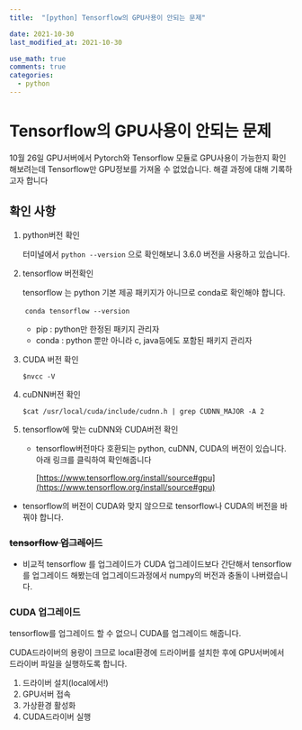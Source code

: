 ```yaml
---
title:  "[python] Tensorflow의 GPU사용이 안되는 문제"

date: 2021-10-30
last_modified_at: 2021-10-30

use_math: true
comments: true
categories:
  - python
---
```


# Tensorflow의 GPU사용이 안되는 문제
10월 26일 GPU서버에서 Pytorch와 Tensorflow 모듈로 GPU사용이 가능한지 확인해보려는데 Tensorflow만 GPU정보를 가져올 수 없었습니다. 해결 과정에 대해 기록하고자 합니다



## 확인 사항

1. python버전 확인

   터미널에서 `python --version` 으로 확인해보니 3.6.0 버전을 사용하고 있습니다.

2. tensorflow 버전확인

   tensorflow 는 python 기본 제공 패키지가 아니므로 conda로 확인해야 합니다.

   ​	`conda tensorflow --version`

   - pip : python만 한정된 패키지 관리자
   - conda : python 뿐만 아니라 c, java등에도 포함된 패키지 관리자

3. CUDA 버전 확인

   ```shell
   $nvcc -V
   ```

4. cuDNN버전 확인

    ```shell
    $cat /usr/local/cuda/include/cudnn.h | grep CUDNN_MAJOR -A 2
    ```



3. tensorflow에 맞는 cuDNN와 CUDA버전 확인

   - tensorflow버전마다 호환되는 python, cuDNN, CUDA의 버전이 있습니다. 아래 링크를 클릭하여 확인해줍니다

     [https://www.tensorflow.org/install/source#gpu](https://www.tensorflow.org/install/source#gpu)

- tensorflow의 버전이 CUDA와 맞지 않으므로 tensorflow나 CUDA의 버전을 바꿔야 합니다.



### ~~tensorflow 업그레이드~~ 

- 비교적 tensorflow 를 업그레이드가 CUDA 업그레이드보다 간단해서 tensorflow를 업그레이드 해봤는데 업그레이드과정에서 numpy의 버전과 충돌이 나버렸습니다.



### CUDA 업그레이드

tensorflow를 업그레이드 할 수 없으니 CUDA를 업그레이드 해줍니다.

CUDA드라이버의 용량이 크므로 local환경에 드라이버를 설치한 후에 GPU서버에서 드라이버 파일을 실행하도록 합니다.

1. 드라이버 설치(local에서!)
2. GPU서버 접속
3. 가상환경 활성화
4. CUDA드라이버 실행

